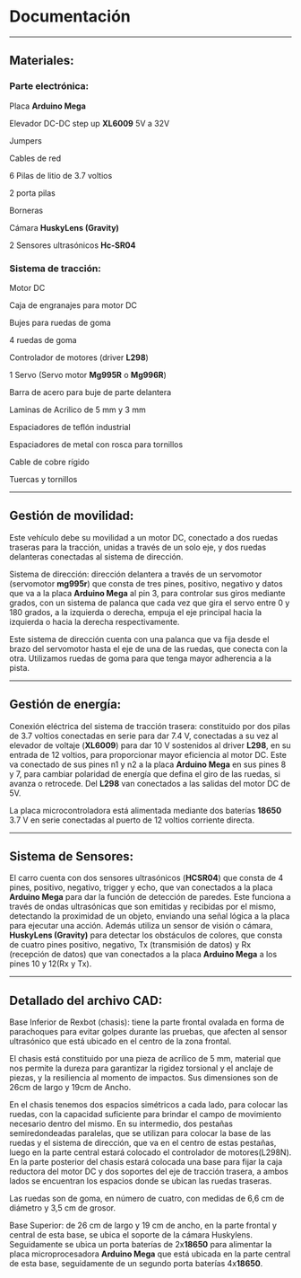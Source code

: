 # Documentación
___

## Materiales: 

### Parte electrónica:

  Placa **Arduino Mega**

  Elevador DC-DC step up **XL6009** 5V a 32V 

  Jumpers

  Cables de red

  6 Pilas de litio de 3.7 voltios

  2 porta pilas

  Borneras

  Cámara **HuskyLens (Gravity)**

  2 Sensores ultrasónicos **Hc-SR04**
  

### Sistema de tracción:

  Motor DC

  Caja de engranajes para motor DC

  Bujes para ruedas de goma

  4 ruedas de goma

  Controlador de motores (driver **L298**)

  1 Servo (Servo motor **Mg995R** o **Mg996R**)

  Barra de acero para buje de parte delantera

  Laminas de Acrilico de 5 mm y 3 mm

  Espaciadores de teflón industrial

  Espaciadores de metal con rosca para tornillos

  Cable de cobre rígido

  Tuercas y tornillos
  
___
## Gestión de movilidad:

Este vehículo debe su movilidad a un motor DC, conectado a dos ruedas traseras para la tracción, unidas a través de un solo eje, y dos ruedas delanteras conectadas al sistema de dirección.

Sistema de dirección: dirección delantera a través de un servomotor (servomotor **mg995r**) que consta de tres pines, positivo, negativo y datos que va a la placa **Arduino Mega** al pin 3, para controlar sus giros mediante grados, con un sistema de palanca que cada vez que gira el servo entre 0 y 180 grados, a la izquierda o derecha, empuja el eje principal hacia la izquierda o hacia la derecha respectivamente.  

Este sistema de dirección cuenta con una palanca que va fija desde el brazo del servomotor hasta el eje de una de las ruedas, que conecta con la otra. Utilizamos ruedas de goma para que tenga mayor adherencia a la pista.
___

## Gestión de energía:

Conexión eléctrica del sistema de tracción trasera: constituido por dos pilas de 3.7 voltios conectadas en serie para dar 7.4 V, conectadas a su vez al elevador de voltaje (**XL6009**) para dar 10 V sostenidos al driver **L298**, en su entrada de 12 voltios, para proporcionar mayor eficiencia al motor DC. Este va conectado de sus pines n1 y n2 a la placa **Arduino Mega** en sus pines 8 y 7, para cambiar polaridad de energía que defina el giro de las ruedas, si avanza o retrocede. Del **L298** van conectados a las salidas del motor DC de 5V.

La placa microcontroladora está alimentada mediante dos baterías **18650** 3.7 V en serie conectadas al puerto de 12 voltios corriente directa.

___

## Sistema de Sensores:

El carro cuenta con dos sensores ultrasónicos (**HCSR04**) que consta de 4 pines, positivo, negativo, trigger y echo, que van conectados a la placa **Arduino Mega** para dar la función de detección de paredes. Este funciona a través de ondas ultrasónicas que son emitidas y recibidas por el mismo, detectando la proximidad de un objeto, enviando una señal lógica a la placa para ejecutar una acción. Además utiliza un sensor de visión o cámara, **HuskyLens (Gravity)** para detectar los obstáculos de colores, que consta de cuatro pines positivo, negativo, Tx (transmisión de datos) y Rx (recepción de datos) que van conectados a la placa **Arduino Mega** a los pines 10 y 12(Rx y Tx).

___

## Detallado del archivo CAD:

Base Inferior de Rexbot (chasis): tiene la parte frontal ovalada en forma de parachoques para evitar golpes durante las pruebas, que afecten al sensor ultrasónico que está ubicado en el centro de la zona frontal. 

El chasis está constituido por una pieza de acrílico de 5 mm, material que nos permite la dureza para  garantizar la rigidez torsional y el anclaje de piezas, y la resiliencia al momento de impactos. Sus dimensiones son de 26cm de largo y 19cm de Ancho.

En el chasis tenemos dos espacios simétricos a cada lado, para colocar las ruedas, con la capacidad suficiente para brindar el campo de movimiento necesario dentro del mismo. En su intermedio, dos pestañas semiredondeadas paralelas, que se utilizan para colocar la base de las ruedas y el sistema de dirección, que va en el centro de estas pestañas, luego en la parte central estará colocado el controlador de motores(L298N). En la parte posterior del chasis estará colocada una base para fijar la caja reductora del motor DC y dos soportes del eje de tracción trasera, a ambos lados se encuentran los espacios donde se ubican las ruedas traseras.

Las ruedas son de goma, en número de cuatro, con medidas de 6,6 cm de diámetro y 3,5 cm de grosor.

Base Superior: de 26 cm de largo y 19 cm de ancho, en la parte frontal y central de esta base, se ubica el soporte de la cámara Huskylens. Seguidamente se ubica un porta baterías de 2x**18650** para alimentar la placa microprocesadora **Arduino Mega** que está ubicada en la parte central de esta base, seguidamente de un segundo porta baterías 4x**18650**.
